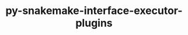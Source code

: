 ---
title: "py-snakemake-interface-executor-plugins"
layout: cache
categories: [package, develop]
meta: {"versions": ["9.3.2"], "compilers": ["gcc@=7.3.1"], "oss": ["amzn2"], "platforms": ["linux"], "targets": ["aarch64", "x86_64_v3"], "stacks": ["aws-isc", "aws-isc-aarch64", "root"], "num_specs": 8, "num_specs_by_stack": {"aws-isc-aarch64": 4, "root": 8, "aws-isc": 4}}
spec_details: [{"hash": "7hwyrrbm7lxhy7tw4ywmwrcfy2i6f3zv", "compiler": "gcc@=7.3.1", "versions": ["9.3.2"], "os": "amzn2", "platform": "linux", "target": "aarch64", "variants": ["build_system=python_pip"], "stacks": ["aws-isc-aarch64", "root"], "size": "-", "tarball": "https://binaries.spack.io/develop/build_cache/linux-amzn2-aarch64/gcc-7.3.1/py-snakemake-interface-executor-plugins-9.3.2/linux-amzn2-aarch64-gcc-7.3.1-py-snakemake-interface-executor-plugins-9.3.2-7hwyrrbm7lxhy7tw4ywmwrcfy2i6f3zv.spack"}, {"hash": "kiv6fcoizx72ply2kazzqeybp3d6jfe3", "compiler": "gcc@=7.3.1", "versions": ["9.3.2"], "os": "amzn2", "platform": "linux", "target": "aarch64", "variants": ["build_system=python_pip"], "stacks": ["aws-isc-aarch64", "root"], "size": "-", "tarball": "https://binaries.spack.io/develop/build_cache/linux-amzn2-aarch64/gcc-7.3.1/py-snakemake-interface-executor-plugins-9.3.2/linux-amzn2-aarch64-gcc-7.3.1-py-snakemake-interface-executor-plugins-9.3.2-kiv6fcoizx72ply2kazzqeybp3d6jfe3.spack"}, {"hash": "mhzh3sncx63g3pgba5hry3kefkmyybya", "compiler": "gcc@=7.3.1", "versions": ["9.3.2"], "os": "amzn2", "platform": "linux", "target": "aarch64", "variants": ["build_system=python_pip"], "stacks": ["aws-isc-aarch64", "root"], "size": "-", "tarball": "https://binaries.spack.io/develop/build_cache/linux-amzn2-aarch64/gcc-7.3.1/py-snakemake-interface-executor-plugins-9.3.2/linux-amzn2-aarch64-gcc-7.3.1-py-snakemake-interface-executor-plugins-9.3.2-mhzh3sncx63g3pgba5hry3kefkmyybya.spack"}, {"hash": "u5vdzyhnzakrahud4cansrnzg4xhrx2z", "compiler": "gcc@=7.3.1", "versions": ["9.3.2"], "os": "amzn2", "platform": "linux", "target": "aarch64", "variants": ["build_system=python_pip"], "stacks": ["aws-isc-aarch64", "root"], "size": "-", "tarball": "https://binaries.spack.io/develop/build_cache/linux-amzn2-aarch64/gcc-7.3.1/py-snakemake-interface-executor-plugins-9.3.2/linux-amzn2-aarch64-gcc-7.3.1-py-snakemake-interface-executor-plugins-9.3.2-u5vdzyhnzakrahud4cansrnzg4xhrx2z.spack"}, {"hash": "22j5pvimgqaeb3dtkvp3vzsodhsxxkgj", "compiler": "gcc@=7.3.1", "versions": ["9.3.2"], "os": "amzn2", "platform": "linux", "target": "x86_64_v3", "variants": ["build_system=python_pip"], "stacks": ["root", "aws-isc"], "size": "-", "tarball": "https://binaries.spack.io/develop/build_cache/linux-amzn2-x86_64_v3/gcc-7.3.1/py-snakemake-interface-executor-plugins-9.3.2/linux-amzn2-x86_64_v3-gcc-7.3.1-py-snakemake-interface-executor-plugins-9.3.2-22j5pvimgqaeb3dtkvp3vzsodhsxxkgj.spack"}, {"hash": "ej6nup2kxri7hk5hwljksnocmoyldmg4", "compiler": "gcc@=7.3.1", "versions": ["9.3.2"], "os": "amzn2", "platform": "linux", "target": "x86_64_v3", "variants": ["build_system=python_pip"], "stacks": ["root", "aws-isc"], "size": "-", "tarball": "https://binaries.spack.io/develop/build_cache/linux-amzn2-x86_64_v3/gcc-7.3.1/py-snakemake-interface-executor-plugins-9.3.2/linux-amzn2-x86_64_v3-gcc-7.3.1-py-snakemake-interface-executor-plugins-9.3.2-ej6nup2kxri7hk5hwljksnocmoyldmg4.spack"}, {"hash": "ucym3xnnzgznry4baxvfvdafdeubvgzg", "compiler": "gcc@=7.3.1", "versions": ["9.3.2"], "os": "amzn2", "platform": "linux", "target": "x86_64_v3", "variants": ["build_system=python_pip"], "stacks": ["root", "aws-isc"], "size": "-", "tarball": "https://binaries.spack.io/develop/build_cache/linux-amzn2-x86_64_v3/gcc-7.3.1/py-snakemake-interface-executor-plugins-9.3.2/linux-amzn2-x86_64_v3-gcc-7.3.1-py-snakemake-interface-executor-plugins-9.3.2-ucym3xnnzgznry4baxvfvdafdeubvgzg.spack"}, {"hash": "ytwim5o4mthf5uvicqprgf7brn4g5clz", "compiler": "gcc@=7.3.1", "versions": ["9.3.2"], "os": "amzn2", "platform": "linux", "target": "x86_64_v3", "variants": ["build_system=python_pip"], "stacks": ["root", "aws-isc"], "size": "-", "tarball": "https://binaries.spack.io/develop/build_cache/linux-amzn2-x86_64_v3/gcc-7.3.1/py-snakemake-interface-executor-plugins-9.3.2/linux-amzn2-x86_64_v3-gcc-7.3.1-py-snakemake-interface-executor-plugins-9.3.2-ytwim5o4mthf5uvicqprgf7brn4g5clz.spack"}]
---